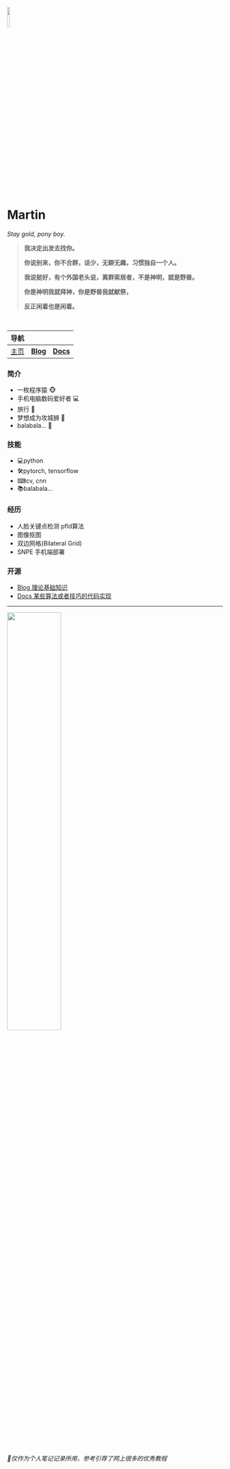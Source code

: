 <head><style type="text/css">h1:first-child {display:none;}</style></head>

<img src="https://cdn.jsdelivr.net/gh/lblbk/picgo/work/20201224164001.png" width="11%" height="11%" >

# **Martin**

*Stay gold, pony boy.*

> **我决定出发去找你。**
>
> **你说别来，你不合群，话少，无聊无趣，习惯独自一个人。**
>
> **我说挺好，有个外国老头说，离群索居者，不是神明，就是野兽。**
>
> **你是神明我就拜神，你是野兽我就献祭，**
>
> **反正闲着也是闲着。**

<br>


| 导航      |                                          |                                                   |
| --------- | ---------------------------------------- | ------------------------------------------------- |
| [主页](/) | **[Blog](https://lblbk.github.io/blog)** | **[Docs](https://lblbk.github.io/lblbk)** |


### 简介
- 一枚程序猿 🐵
- 手机电脑数码爱好者 ​💻​
- 旅行 🚆
- 梦想成为攻城狮 🍋
- balabala... 📓



### 技能

- 💻python
- 🛠pytorch, tensorflow
- ⌨cv, cnn
- 📚balabala...



### 经历

- 人脸关键点检测 pfld算法
- 图像抠图
- 双边网格(Bilateral Grid)
- SNPE 手机端部署

### 开源

- [Blog 理论基础知识](https://lblbk.github.io/blog)
- [Docs 某些算法或者技巧的代码实现](https://lblbk.github.io/lblbk)

***

<img src="https://cdn.jsdelivr.net/gh/lblbk/picgo/img/default1.jpg" width="50%" height="50%" >

*🎉仅作为个人笔记记录所用，参考引荐了网上很多的优秀教程*
